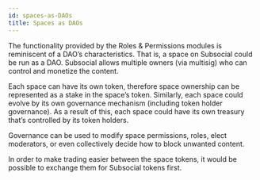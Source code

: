 ```yaml
---
id: spaces-as-DAOs
title: Spaces as DAOs
---
```


The functionality provided by the Roles & Permissions modules is reminiscent of a DAO’s
characteristics. That is, a space on Subsocial could be run as a DAO. Subsocial allows multiple
owners (via multisig) who can control and monetize the content.

Each space can have its own token, therefore space ownership can be represented as a stake
in the space’s token. Similarly, each space could evolve by its own governance mechanism
(including token holder governance). As a result of this, each space could have its own treasury
that’s controlled by its token holders.

Governance can be used to modify space permissions, roles, elect moderators, or even
collectively decide how to block unwanted content.

In order to make trading easier between the space tokens, it would be possible to exchange
them for Subsocial tokens first.